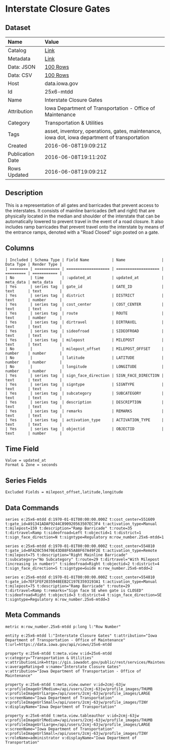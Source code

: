# Interstate Closure Gates

## Dataset

| Name | Value |
| :--- | :---- |
| Catalog | [Link](https://catalog.data.gov/dataset/interstate-closure-gates) |
| Metadata | [Link](https://data.iowa.gov/api/views/25x6-mtdd) |
| Data: JSON | [100 Rows](https://data.iowa.gov/api/views/25x6-mtdd/rows.json?max_rows=100) |
| Data: CSV | [100 Rows](https://data.iowa.gov/api/views/25x6-mtdd/rows.csv?max_rows=100) |
| Host | data.iowa.gov |
| Id | 25x6-mtdd |
| Name | Interstate Closure Gates |
| Attribution | Iowa Department of Transportation - Office of Maintenance |
| Category | Transportation & Utilities |
| Tags | asset, inventory, operations, gates, maintenance, iowa dot, iowa department of transportation |
| Created | 2016-06-08T19:09:21Z |
| Publication Date | 2016-06-08T19:11:20Z |
| Rows Updated | 2016-06-08T19:09:21Z |

## Description

This is a representation of all gates and barricades that prevent access to the interstates. It consists of mainline barricades (left and right) that are physically located in the median and shoulder of the interstate that can be automatically lowered to prevent travel in the event of a road closure. It also includes ramp barricades that prevent travel onto the interstate by means of the entrance ramps, denoted with a "Road Closed" sign posted on a gate.

## Columns

```ls
| Included | Schema Type | Field Name          | Name                | Data Type | Render Type |
| ======== | =========== | =================== | =================== | ========= | =========== |
| No       | time        | :updated_at         | updated_at          | meta_data | meta_data   |
| Yes      | series tag  | gate_id             | GATE_ID             | text      | text        |
| Yes      | series tag  | district            | DISTRICT            | text      | number      |
| Yes      | series tag  | cost_center         | COST_CENTER         | text      | text        |
| Yes      | series tag  | route               | ROUTE               | text      | number      |
| Yes      | series tag  | dirtravel           | DIRTRAVEL           | text      | text        |
| Yes      | series tag  | sideofroad          | SIDEOFROAD          | text      | text        |
| Yes      | series tag  | milepost            | MILEPOST            | text      | text        |
| No       |             | milepost_offset     | MILEPOST_OFFSET     | number    | number      |
| No       |             | latitude            | LATITUDE            | number    | number      |
| No       |             | longitude           | LONGITUDE           | number    | number      |
| Yes      | series tag  | sign_face_direction | SIGN_FACE_DIRECTION | text      | text        |
| Yes      | series tag  | signtype            | SIGNTYPE            | text      | text        |
| Yes      | series tag  | subcategory         | SUBCATEGORY         | text      | text        |
| Yes      | series tag  | description         | DESCRIPTION         | text      | text        |
| Yes      | series tag  | remarks             | REMARKS             | text      | text        |
| Yes      | series tag  | activation_type     | ACTIVATION_TYPE     | text      | text        |
| Yes      | series tag  | objectid            | OBJECTID            | text      | number      |
```

## Time Field

```ls
Value = updated_at
Format & Zone = seconds
```

## Series Fields

```ls
Excluded Fields = milepost_offset,latitude,longitude
```

## Data Commands

```ls
series e:25x6-mtdd d:1970-01-01T00:00:00.000Z t:cost_center=551609 t:gate_id=A91341ADAF9244C890920563507EC3F4 t:activation_type=Manual t:milepost=159 t:description="Ramp Barricade" t:route=35 t:dirtravel=Ramp t:sideofroad=Left t:objectid=1 t:district=1 t:sign_face_direction=N t:signtype=Regulatory m:row_number.25x6-mtdd=1

series e:25x6-mtdd d:1970-01-01T00:00:00.000Z t:cost_center=554810 t:gate_id=0FA20C59470E43D88F65A88F67A49F2E t:activation_type=Remote t:milepost=75 t:description="Right Mainline Barricade" t:subcategory="No Subcategory" t:route=29 t:dirtravel="With Milepost (increasing in number)" t:sideofroad=Right t:objectid=2 t:district=4 t:sign_face_direction=S t:signtype=Guide m:row_number.25x6-mtdd=2

series e:25x6-mtdd d:1970-01-01T00:00:00.000Z t:cost_center=554810 t:gate_id=7EF1FEF2035948EEB2C197E3593193A1 t:activation_type=Manual t:milepost=75 t:description="Ramp Barricade" t:route=29 t:dirtravel=Ramp t:remarks="Sign face SE when gate is CLOSED" t:sideofroad=Right t:objectid=3 t:district=4 t:sign_face_direction=SE t:signtype=Regulatory m:row_number.25x6-mtdd=3
```

## Meta Commands

```ls
metric m:row_number.25x6-mtdd p:long l:"Row Number"

entity e:25x6-mtdd l:"Interstate Closure Gates" t:attribution="Iowa Department of Transportation - Office of Maintenance" t:url=https://data.iowa.gov/api/views/25x6-mtdd

property e:25x6-mtdd t:meta.view v:id=25x6-mtdd v:category="Transportation & Utilities" v:attributionLink=https://gis.iowadot.gov/public/rest/services/Maintenance/Closure_Gates/MapServer/0 v:averageRating=0 v:name="Interstate Closure Gates" v:attribution="Iowa Department of Transportation - Office of Maintenance"

property e:25x6-mtdd t:meta.view.owner v:id=2cmj-63jw v:profileImageUrlMedium=/api/users/2cmj-63jw/profile_images/THUMB v:profileImageUrlLarge=/api/users/2cmj-63jw/profile_images/LARGE v:screenName="Iowa Department of Transportation" v:profileImageUrlSmall=/api/users/2cmj-63jw/profile_images/TINY v:displayName="Iowa Department of Transportation"

property e:25x6-mtdd t:meta.view.tableauthor v:id=2cmj-63jw v:profileImageUrlMedium=/api/users/2cmj-63jw/profile_images/THUMB v:profileImageUrlLarge=/api/users/2cmj-63jw/profile_images/LARGE v:screenName="Iowa Department of Transportation" v:profileImageUrlSmall=/api/users/2cmj-63jw/profile_images/TINY v:roleName=administrator v:displayName="Iowa Department of Transportation"
```